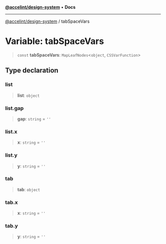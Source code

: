 [**@accelint/design-system**](../README.md) • **Docs**

***

[@accelint/design-system](../README.md) / tabSpaceVars

# Variable: tabSpaceVars

> `const` **tabSpaceVars**: `MapLeafNodes`\<`object`, `CSSVarFunction`\>

## Type declaration

### list

> **list**: `object`

### list.gap

> **gap**: `string` = `''`

### list.x

> **x**: `string` = `''`

### list.y

> **y**: `string` = `''`

### tab

> **tab**: `object`

### tab.x

> **x**: `string` = `''`

### tab.y

> **y**: `string` = `''`
